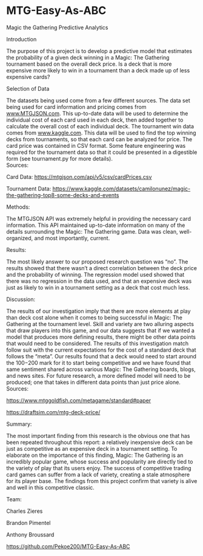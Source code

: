 # MTG-Easy-As-ABC
Magic the Gathering Predictive Analytics

Introduction

The purpose of this project is to develop a predictive model that estimates the probability of a given deck winning in a Magic: The Gathering tournament based on the overall deck price. Is a deck that is more expensive more likely to win in a tournament than a deck made up of less expensive cards? 

Selection of Data

The datasets being used come from a few different sources. The data set being used for card information and pricing comes from www.MTGJSON.com. This up-to-date data will be used to determine the individual cost of each card used in each deck, then added together to calculate the overall cost of each individual deck. The tournament win data comes from www.kaggle.com. This data will be used to find the top winning decks from tournaments, so that each card can be analyzed for price. The card price was contained in CSV format. Some feature engineering was required for the tournament data so that it could be presented in a digestible form (see tournament.py for more details).  
Sources:

Card Data: https://mtgjson.com/api/v5/csv/cardPrices.csv

Tournament Data: https://www.kaggle.com/datasets/camilonunez/magic-the-gathering-top8-some-decks-and-events

Methods: 

The MTGJSON API was extremely helpful in providing the necessary card information. This API maintained up-to-date information on many of the details surrounding the Magic: The Gathering game. Data was clean, well-organized, and most importantly, current. 

Results: 

The most likely answer to our proposed research question was “no”. The results showed that there wasn’t a direct correlation between the deck price and the probability of winning. The regression model used showed that there was no regression in the data used, and that an expensive deck was just as likely to win in a tournament setting as a deck that cost much less. 

Discussion: 

The results of our investigation imply that there are more elements at play than deck cost alone when it comes to being successful in Magic: The Gathering at the tournament level. Skill and variety are two alluring aspects that draw players into this game, and our data suggests that if we wanted a model that produces more defining results, there might be other data points that would need to be considered. The results of this investigation match follow suit with the current expectations for the cost of a standard deck that follows the “meta”. Our results found that a deck would need to start around the $100-$200 mark for it to start being competitive and we have found that same sentiment shared across various Magic: The Gathering boards, blogs, and news sites. For future research, a more defined model will need to be produced; one that takes in different data points than just price alone. 
Sources:

https://www.mtggoldfish.com/metagame/standard#paper

https://draftsim.com/mtg-deck-price/ 

Summary: 

The most important finding from this research is the obvious one that has been repeated throughout this report: a relatively inexpensive deck can be just as competitive as an expensive deck in a tournament setting. To elaborate on the importance of this finding, Magic: The Gathering is an incredibly popular game, whose success and popularity are directly tied to the variety of play that its users enjoy. The success of competitive trading card games can suffer from a lack of variety, creating a stale atmosphere for its player base. The findings from this project confirm that variety is alive and well in this competitive classic. 

Team:

Charles Zieres

Brandon Pimentel

Anthony Broussard

https://github.com/Pekoe200/MTG-Easy-As-ABC
